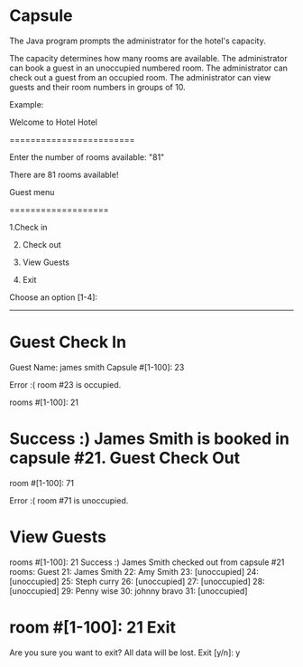 # Capsule
The Java program prompts the administrator for the hotel's capacity. 

The capacity determines how many rooms are available.
The administrator can book a guest in an unoccupied numbered room.
The administrator can check out a guest from an occupied room.
The administrator can view guests and their room numbers in groups of 10.


Example:

Welcome to Hotel Hotel

========================

Enter the number of rooms available: "81"

There are 81 rooms available!

Guest menu

===================

1.Check in

2. Check out

3. View Guests

4. Exit

Choose an option [1-4]:

----------------------------------------------

Guest Check In
==============
Guest Name: james smith
Capsule #[1-100]: 23

Error :(
room #23 is occupied.

rooms #[1-100]: 21

Success :)
James Smith is booked in capsule #21.
Guest Check Out
===============
room #[1-100]: 71

Error :(
room #71 is unoccupied.

View Guests
===========
rooms #[1-100]: 21
Success :)
James Smith checked out from capsule #21
rooms: Guest
21: James Smith
22: Amy Smith
23: [unoccupied]
24: [unoccupied]
25: Steph curry
26: [unoccupied]
27: [unoccupied]
28: [unoccupied]
29: Penny wise
30: johnny bravo
31: [unoccupied]

room #[1-100]: 21
Exit
====
Are you sure you want to exit?
All data will be lost.
Exit [y/n]: y
